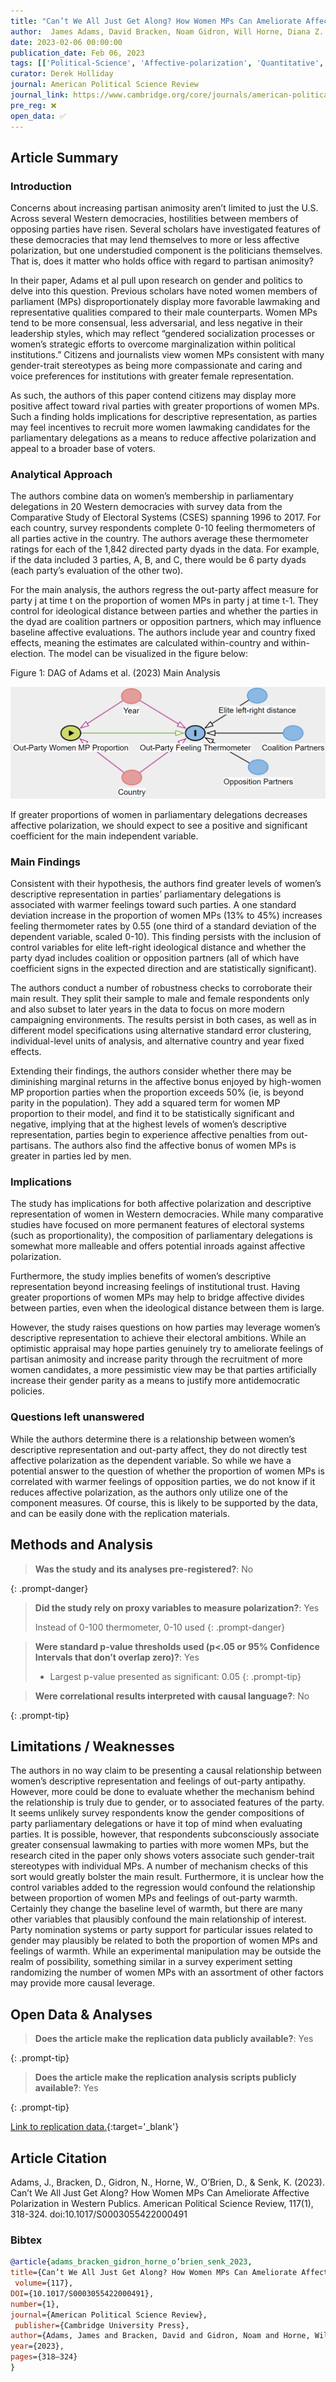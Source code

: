 ```yaml
---
title: "Can’t We All Just Get Along? How Women MPs Can Ameliorate Affective Polarization in Western Publics"
author:  James Adams, David Bracken, Noam Gidron, Will Horne, Diana Z. O’Brien, Kaitlin Senk
date: 2023-02-06 00:00:00
publication_date: Feb 06, 2023
tags: [['Political-Science', 'Affective-polarization', 'Quantitative', 'Descriptive', 'International']]
curator: Derek Holliday
journal: American Political Science Review
journal_link: https://www.cambridge.org/core/journals/american-political-science-review/article/cant-we-all-just-get-along-how-women-mps-can-ameliorate-affective-polarization-in-western-publics/D9F115F8EA9677F6AFC9E6D76392B8D5
pre_reg: ❌
open_data: ✅
---
```


## Article Summary

### Introduction ###
Concerns about increasing partisan animosity aren’t limited to just the U.S. Across several Western democracies, hostilities between members of opposing parties have risen. Several scholars have investigated features of these democracies that may lend themselves to more or less affective polarization, but one understudied component is the politicians themselves. That is, does it matter who holds office with regard to partisan animosity?

In their paper, Adams et al pull upon research on gender and politics to delve into this question. Previous scholars have noted women members of parliament (MPs) disproportionately display more favorable lawmaking and representative qualities compared to their male counterparts. Women MPs tend to be more consensual, less adversarial, and less negative in their leadership styles, which may reflect “gendered socialization processes or women’s strategic efforts to overcome marginalization within political institutions.” Citizens and journalists view women MPs consistent with many gender-trait stereotypes as being more compassionate and caring and voice preferences for institutions with greater female representation. 

As such, the authors of this paper contend citizens may display more positive affect toward rival parties with greater proportions of women MPs. Such a finding holds implications for descriptive representation, as parties may feel incentives to recruit more women lawmaking candidates for the parliamentary delegations as a means to reduce affective polarization and appeal to a broader base of voters.

### Analytical Approach ###
The authors combine data on women’s membership in parliamentary delegations in 20 Western democracies with survey data from the Comparative Study of Electoral Systems (CSES) spanning 1996 to 2017. For each country, survey respondents complete 0-10 feeling thermometers of all parties active in the country. The authors average these thermometer ratings for each of the 1,842 directed party dyads in the data. For example, if the data included 3 parties, A, B, and C, there would be 6 party dyads (each party’s evaluation of the other two). 

For the main analysis, the authors regress the out-party affect measure for party j at time t on the proportion of women MPs in party j at time t-1. They control for ideological distance between parties and whether the parties in the dyad are coalition partners or opposition partners, which may influence baseline affective evaluations. The authors include year and country fixed effects, meaning the estimates are calculated within-country and within-election. The model can be visualized in the figure below:

Figure 1: DAG of Adams et al. (2023) Main Analysis

![DAG of Adams et al. (2023)](/assets/img/Adams-et-al_2023_Holliday.png)

If greater proportions of women in parliamentary delegations decreases affective polarization, we should expect to see a positive and significant coefficient for the main independent variable.

### Main Findings ###
Consistent with their hypothesis, the authors find greater levels of women’s descriptive representation in parties’ parliamentary delegations is associated with warmer feelings toward such parties. A one standard deviation increase in the proportion of women MPs (13% to 45%) increases feeling thermometer rates by 0.55 (one third of a standard deviation of the dependent variable, scaled 0-10). This finding persists with the inclusion of control variables for elite left-right ideological distance and whether the party dyad includes coalition or opposition partners (all of which have coefficient signs in the expected direction and are statistically significant). 

The authors conduct a number of robustness checks to corroborate their main result. They split their sample to male and female respondents only and also subset to later years in the data to focus on more modern campaigning environments. The results persist in both cases, as well as in different model specifications using alternative standard error clustering, individual-level units of analysis, and alternative country and year fixed effects.

Extending their findings, the authors consider whether there may be diminishing marginal returns in the affective bonus enjoyed by high-women MP proportion parties when the proportion exceeds 50% (ie, is beyond parity in the population). They add a squared term for women MP proportion to their model, and find it to be statistically significant and negative, implying that at the highest levels of women’s descriptive representation, parties begin to experience affective penalties from out-partisans. The authors also find the affective bonus of women MPs is greater in parties led by men.

### Implications ###
The study has implications for both affective polarization and descriptive representation of women in Western democracies. While many comparative studies have focused on more permanent features of electoral systems (such as proportionality), the composition of parliamentary delegations is somewhat more malleable and offers potential inroads against affective polarization.

Furthermore, the study implies benefits of women’s descriptive representation beyond increasing feelings of institutional trust. Having greater proportions of women MPs may help to bridge affective divides between parties, even when the ideological distance between them is large.

However, the study raises questions on how parties may leverage women’s descriptive representation to achieve their electoral ambitions. While an optimistic appraisal may hope parties genuinely try to ameliorate feelings of partisan animosity and increase parity through the recruitment of more women candidates, a more pessimistic view may be that parties artificially increase their gender parity as a means to justify more antidemocratic policies. 

### Questions left unanswered ###
While the authors determine there is a relationship between women’s descriptive representation and out-party affect, they do not directly test affective polarization as the dependent variable. So while we have a potential answer to the question of whether the proportion of women MPs is correlated with warmer feelings of opposition parties, we do not know if it reduces affective polarization, as the authors only utilize one of the component measures. Of course, this is likely to be supported by the data, and can be easily done with the replication materials.


## Methods and Analysis

> **Was the study and its analyses pre-registered?**: No
> 
{: .prompt-danger}

> **Did the study rely on proxy variables to measure polarization?**: Yes
> 
> 
> Instead of 0-100 thermometer, 0-10 used
{: .prompt-danger}


> **Were standard p-value thresholds used (p<.05 or 95% Confidence Intervals that don’t overlap zero)?**: Yes
> 
> - Largest p-value presented as significant: 0.05
{: .prompt-tip}

> **Were correlational results interpreted with causal language?**: No
> 
{: .prompt-tip}

## Limitations / Weaknesses

The authors in no way claim to be presenting a causal relationship between women’s descriptive representation and feelings of out-party antipathy. However, more could be done to evaluate whether the mechanism behind the relationship is truly due to gender, or to associated features of the party. It seems unlikely survey respondents know the gender compositions of party parliamentary delegations or have it top of mind when evaluating parties. It is possible, however, that respondents subconsciously associate greater consensual lawmaking to parties with more women MPs, but the research cited in the paper only shows voters associate such gender-trait stereotypes with individual MPs. A number of mechanism checks of this sort would greatly bolster the main result.  Furthermore, it is unclear how the control variables added to the regression would confound the relationship between proportion of women MPs and feelings of out-party warmth. Certainly they change the baseline level of warmth, but there are many other variables that plausibly confound the main relationship of interest. Party nomination systems or party support for particular issues related to gender may plausibly be related to both the proportion of women MPs and feelings of warmth. While an experimental manipulation may be outside the realm of possibility, something similar in a survey experiment setting randomizing the number of women MPs with an assortment of other factors may provide more causal leverage.

## Open Data & Analyses

> **Does the article make the replication data publicly available?**: Yes
> 
{: .prompt-tip}

> **Does the article make the replication analysis scripts publicly available?**: Yes
> 
{: .prompt-tip}


[Link to replication data.](https://dataverse.harvard.edu/dataset.xhtml?persistentId=doi:10.7910/DVN/AHQRVR){:target='_blank'}

## Article Citation

Adams, J., Bracken, D., Gidron, N., Horne, W., O’Brien, D., & Senk, K. (2023). Can’t We All Just Get Along? How Women MPs Can Ameliorate Affective Polarization in Western Publics. American Political Science Review, 117(1), 318-324. doi:10.1017/S0003055422000491

### Bibtex

```bibtex
@article{adams_bracken_gidron_horne_o’brien_senk_2023, 
title={Can’t We All Just Get Along? How Women MPs Can Ameliorate Affective Polarization in Western Publics},
 volume={117}, 
DOI={10.1017/S0003055422000491}, 
number={1}, 
journal={American Political Science Review},
 publisher={Cambridge University Press}, 
author={Adams, James and Bracken, David and Gidron, Noam and Horne, Will and O’Brien, Diana Z. and Senk, Kaitlin}, 
year={2023}, 
pages={318–324}
}

```